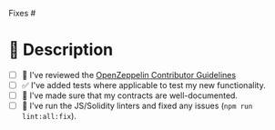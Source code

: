 <!-- 0. 🎉 Thank you for submitting a PR! -->

<!-- 1. **Does this close any open issues?** If so, list them here. If not, remove the `Fixes #` line. -->

Fixes #

# 🚀 Description

<!-- 2. Describe the changes introduced in this pull request -->
<!--    Include any context necessary for understanding the PR's purpose. -->

<!-- 3. Before submitting, please review the following checklist: -->

- [ ] 📘 I've reviewed the [OpenZeppelin Contributor Guidelines](../CONTRIBUTING.md)
- [ ] ✅ I've added tests where applicable to test my new functionality.
- [ ] 📖 I've made sure that my contracts are well-documented.
- [ ] 🎨 I've run the JS/Solidity linters and fixed any issues (`npm run lint:all:fix`).